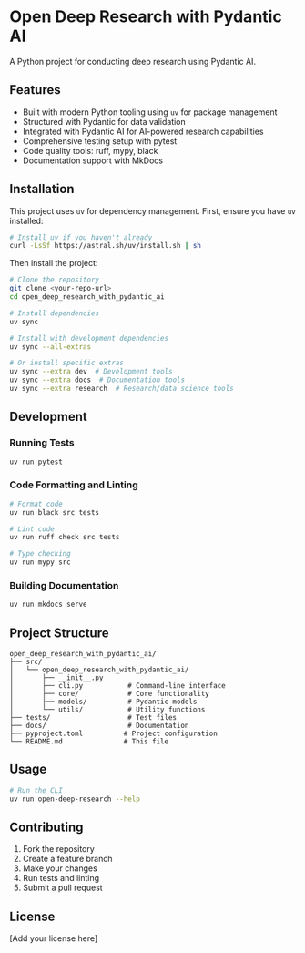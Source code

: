 # Open Deep Research with Pydantic AI

A Python project for conducting deep research using Pydantic AI.

## Features

- Built with modern Python tooling using `uv` for package management
- Structured with Pydantic for data validation
- Integrated with Pydantic AI for AI-powered research capabilities
- Comprehensive testing setup with pytest
- Code quality tools: ruff, mypy, black
- Documentation support with MkDocs

## Installation

This project uses `uv` for dependency management. First, ensure you have `uv` installed:

```bash
# Install uv if you haven't already
curl -LsSf https://astral.sh/uv/install.sh | sh
```

Then install the project:

```bash
# Clone the repository
git clone <your-repo-url>
cd open_deep_research_with_pydantic_ai

# Install dependencies
uv sync

# Install with development dependencies
uv sync --all-extras

# Or install specific extras
uv sync --extra dev  # Development tools
uv sync --extra docs  # Documentation tools
uv sync --extra research  # Research/data science tools
```

## Development

### Running Tests

```bash
uv run pytest
```

### Code Formatting and Linting

```bash
# Format code
uv run black src tests

# Lint code
uv run ruff check src tests

# Type checking
uv run mypy src
```

### Building Documentation

```bash
uv run mkdocs serve
```

## Project Structure

```
open_deep_research_with_pydantic_ai/
├── src/
│   └── open_deep_research_with_pydantic_ai/
│       ├── __init__.py
│       ├── cli.py           # Command-line interface
│       ├── core/            # Core functionality
│       ├── models/          # Pydantic models
│       └── utils/           # Utility functions
├── tests/                   # Test files
├── docs/                    # Documentation
├── pyproject.toml          # Project configuration
└── README.md               # This file
```

## Usage

```bash
# Run the CLI
uv run open-deep-research --help
```

## Contributing

1. Fork the repository
2. Create a feature branch
3. Make your changes
4. Run tests and linting
5. Submit a pull request

## License

[Add your license here]

